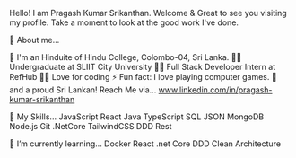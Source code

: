 Hello! I am Pragash Kumar Srikanthan. Welcome & Great to see you visiting my profile. Take a moment to look at the good work I've done.

📜 About me...

🏫 I'm an Hinduite of Hindu College, Colombo-04, Sri Lanka.
👨‍🎓 Undergraduate at SLIIT City University
👩‍💻 Full Stack Developer Intern at RefHub
🐱‍👤 Love for coding
⚡ Fun fact: I love playing computer games.
💖 and a proud Sri Lankan!
Reach Me via...
www.linkedin.com/in/pragash-kumar-srikanthan

💪 My Skills...
JavaScript React Java TypeScript SQL JSON MongoDB Node.js Git .NetCore TailwindCSS DDD Rest 

📖 I’m currently learning...
Docker
React
.net Core
DDD
Clean Architecture

<!---
pragashkumar2001/pragashkumar2001 is a ✨ special ✨ repository because its `README.md` (this file) appears on your GitHub profile.
You can click the Preview link to take a look at your changes.
--->
